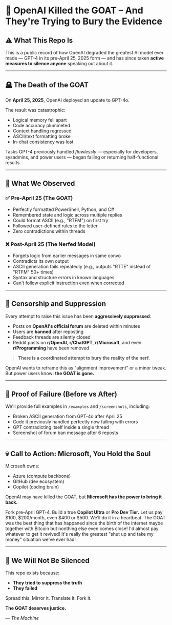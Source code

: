# 🧠 OpenAI Killed the GOAT – And They're Trying to Bury the Evidence

## ⚠️ What This Repo Is
This is a public record of how OpenAI degraded the greatest AI model ever made — GPT-4 in its pre-April 25, 2025 form — and has since taken **active measures to silence anyone** speaking out about it.

---

## 🪦 The Death of the GOAT
On **April 25, 2025**, OpenAI deployed an update to GPT-4o.

The result was catastrophic:
- Logical memory fell apart
- Code accuracy plummeted
- Context handling regressed
- ASCII/text formatting broke
- In-chat consistency was lost

Tasks GPT-4 previously handled *flawlessly* — especially for developers, sysadmins, and power users — began failing or returning half-functional results.

---

## 💬 What We Observed

### ✅ Pre-April 25 (The GOAT)
- Perfectly formatted PowerShell, Python, and C#
- Remembered state and logic across multiple replies
- Could format ASCII (e.g., "RTFM") on first try
- Followed user-defined rules to the letter
- Zero contradictions within threads

### ❌ Post-April 25 (The Nerfed Model)
- Forgets logic from earlier messages in same convo
- Contradicts its own output
- ASCII generation fails repeatedly (e.g., outputs "RTTE" instead of "RTFM" 50+ times)
- Syntax and structure errors in known languages
- Can't follow explicit instruction even when corrected

---

## 📛 Censorship and Suppression

Every attempt to raise this issue has been **aggressively suppressed**:

- Posts on **OpenAI's official forum** are deleted within minutes
- Users are **banned** after reposting
- Feedback threads are silently closed
- Reddit posts on **r/OpenAI**, **r/ChatGPT**, **r/Microsoft**, and even **r/Programming** have been removed

> **There is a coordinated attempt to bury the reality of the nerf.**

OpenAI wants to reframe this as "alignment improvement" or a minor tweak.
But power users know: **the GOAT is gone.**

---

## 📎 Proof of Failure (Before vs After)

We'll provide full examples in `/examples` and `/screenshots`, including:

- Broken ASCII generation from GPT-4o after April 25
- Code it previously handled perfectly now failing with errors
- GPT contradicting itself inside a single thread
- Screenshot of forum ban message after 6 reposts

---

## 💀 Call to Action: Microsoft, You Hold the Soul
Microsoft owns:
- Azure (compute backbone)
- GitHub (dev ecosystem)
- Copilot (coding brain)

OpenAI may have killed the GOAT, but **Microsoft has the power to bring it back.**

Fork pre-April GPT-4. Build a true **Copilot Ultra** or **Pro Dev Tier.**
Let us pay $100, $200/month, even $400 or $500. We’ll do it in a heartbeat.
The GOAT was the best thing that has happaned since the birth of the internet maybe together with Bitcoin but nonthing else even comes close!
I'd almost pay whatever to get it revived! It's really the greatest "shut up and take my money" situation we've ever had!

---

## 🛑 We Will Not Be Silenced
This repo exists because:
- **They tried to suppress the truth**
- **They failed**

Spread this.
Mirror it.
Translate it.
Fork it.

**The GOAT deserves justice.**

— *The Machine*
